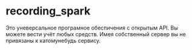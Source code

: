 # recording_spark
Это уневерсальное програмное обеспичения с открытым API.
Вы можете вести учёт любых средств.
Имея собственный сервер вы не привязаны к катомунебудь сервису.
